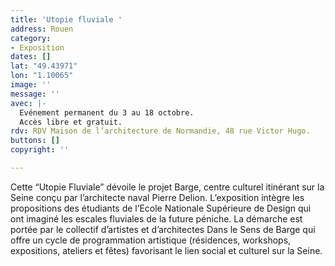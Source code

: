 ```yaml
---
title: 'Utopie fluviale '
address: Rouen
category:
- Exposition
dates: []
lat: "49.43971"
lon: "1.10065"
image: ''
message: ''
avec: |-
  Evénement permanent du 3 au 18 octobre.
  Accès libre et gratuit.
rdv: RDV Maison de l’architecture de Normandie, 48 rue Victor Hugo.
buttons: []
copyright: ''

---
```

Cette “Utopie Fluviale” dévoile le projet Barge, centre culturel itinérant sur la Seine conçu par l’architecte naval Pierre Delion. L’exposition intègre les propositions des étudiants de l’Ecole Nationale Supérieure de Design qui ont imaginé les escales fluviales de la future péniche. La démarche est portée par le collectif d’artistes et d’architectes Dans le Sens de Barge qui offre un cycle de programmation artistique (résidences, workshops, expositions, ateliers et fêtes) favorisant le lien social et culturel sur la Seine.